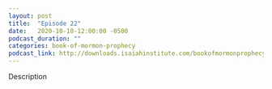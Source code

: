 ```yaml
---
layout: post
title:  "Episode 22"
date:   2020-10-10-12:00:00 -0500
podcast_duration: ""
categories: book-of-mormon-prophecy
podcast_link: http://downloads.isaiahinstitute.com/bookofmormonprophecypodcast/Episode_22_v1.mp3
---
```

Description
